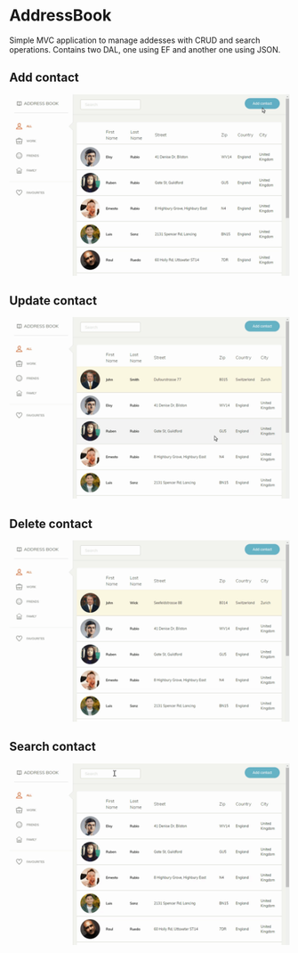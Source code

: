 # AddressBook
Simple MVC application to manage addesses with CRUD and search operations. Contains two DAL, one using EF and another one using JSON.

## Add contact
![Add contact](/demos/add_contact_video.gif "Animation that show adding a contact")


## Update contact
![Update contact](/demos/edit_contact_video.gif "Animation that show adding a contact")


## Delete contact
![Delete contact](/demos/delete_contact_video.gif "Animation that show adding a contact")


## Search contact
![Search contact](/demos/search_contact_video.gif "Animation that show adding a contact")

